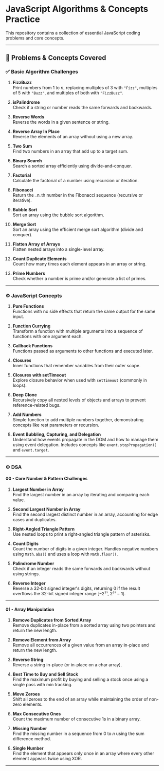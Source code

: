 # JavaScript Algorithms & Concepts Practice

This repository contains a collection of essential JavaScript coding problems and core concepts.

---

## 🧠 Problems & Concepts Covered

### ✅ Basic Algorithm Challenges

1. **FizzBuzz**  
   Print numbers from 1 to _n_, replacing multiples of 3 with `"Fizz"`, multiples of 5 with `"Buzz"`, and multiples of both with `"FizzBuzz"`.

2. **isPalindrome**  
   Check if a string or number reads the same forwards and backwards.

3. **Reverse Words**  
   Reverse the words in a given sentence or string.

4. **Reverse Array In Place**  
   Reverse the elements of an array without using a new array.

5. **Two Sum**  
   Find two numbers in an array that add up to a target sum.

6. **Binary Search**  
   Search a sorted array efficiently using divide-and-conquer.

7. **Factorial**  
   Calculate the factorial of a number using recursion or iteration.

8. **Fibonacci**  
   Return the _n_th number in the Fibonacci sequence (recursive or iterative).

9. **Bubble Sort**  
   Sort an array using the bubble sort algorithm.

10. **Merge Sort**  
    Sort an array using the efficient merge sort algorithm (divide and conquer).

11. **Flatten Array of Arrays**  
    Flatten nested arrays into a single-level array.

12. **Count Duplicate Elements**  
    Count how many times each element appears in an array or string.

13. **Prime Numbers**  
    Check whether a number is prime and/or generate a list of primes.

---

### ⚙️ JavaScript Concepts

01. **Pure Functions**  
    Functions with no side effects that return the same output for the same input.

02. **Function Currying**  
    Transform a function with multiple arguments into a sequence of functions with one argument each.

03. **Callback Functions**  
    Functions passed as arguments to other functions and executed later.

04. **Closures**  
    Inner functions that remember variables from their outer scope.

05. **Closures with setTimeout**  
    Explore closure behavior when used with `setTimeout` (commonly in loops).

06. **Deep Clone**  
    Recursively copy all nested levels of objects and arrays to prevent reference-related bugs.

07. **Add Numbers**  
    Simple function to add multiple numbers together, demonstrating concepts like rest parameters or recursion.

08. **Event Bubbling, Capturing, and Delegation**  
    Understand how events propagate in the DOM and how to manage them using event delegation. Includes concepts like `event.stopPropagation()` and `event.target`.

---

### ⚙️ DSA

#### 00 - Core Number & Pattern Challenges

01. **Largest Number in Array**  
    Find the largest number in an array by iterating and comparing each value.

02. **Second Largest Number in Array**  
    Find the second largest distinct number in an array, accounting for edge cases and duplicates.

03. **Right-Angled Triangle Pattern**  
    Use nested loops to print a right-angled triangle pattern of asterisks.

04. **Count Digits**  
    Count the number of digits in a given integer. Handles negative numbers using `Math.abs()` and uses a loop with `Math.floor()`.

05. **Palindrome Number**  
    Check if an integer reads the same forwards and backwards without using strings.

06. **Reverse Integer**  
    Reverse a 32-bit signed integer's digits, returning 0 if the result overflows the 32-bit signed integer range [−2³¹, 2³¹ − 1].

---

#### 01 - Array Manipulation

01. **Remove Duplicates from Sorted Array**  
    Remove duplicates in-place from a sorted array using two pointers and return the new length.

02. **Remove Element from Array**  
    Remove all occurrences of a given value from an array in-place and return the new length.

03. **Reverse String**  
    Reverse a string in-place (or in-place on a char array).

04. **Best Time to Buy and Sell Stock**  
    Find the maximum profit by buying and selling a stock once using a single pass with min tracking.

05. **Move Zeroes**  
    Shift all zeroes to the end of an array while maintaining the order of non-zero elements.

06. **Max Consecutive Ones**  
    Count the maximum number of consecutive 1s in a binary array.

07. **Missing Number**  
    Find the missing number in a sequence from 0 to _n_ using the sum difference method.

08. **Single Number**  
    Find the element that appears only once in an array where every other element appears twice using XOR.

---